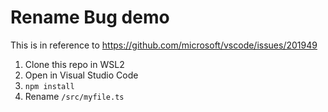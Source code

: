 # Rename Bug demo

This is in reference to https://github.com/microsoft/vscode/issues/201949

1. Clone this repo in WSL2
2. Open in Visual Studio Code
3. `npm install`
4. Rename `/src/myfile.ts`
   

